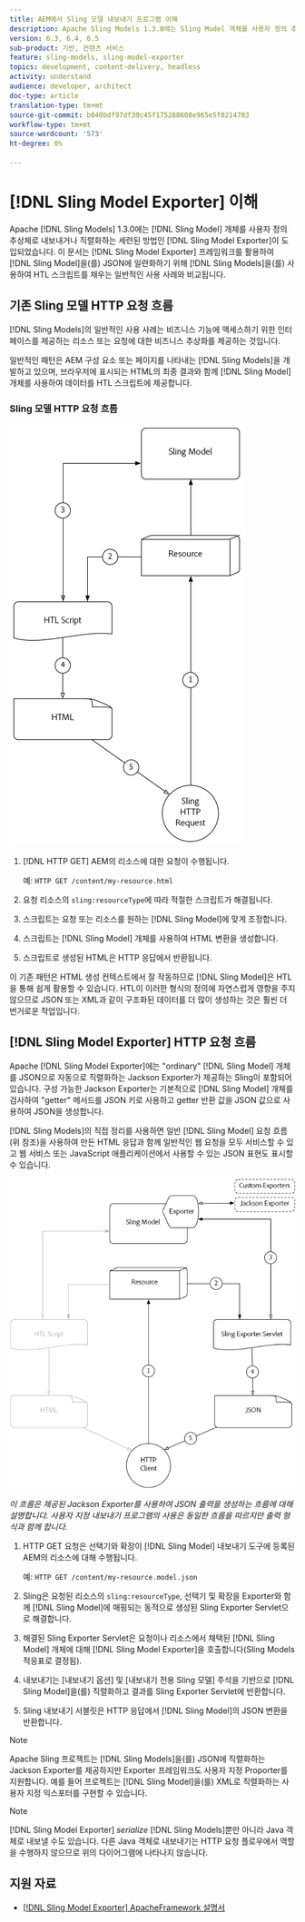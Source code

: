 ```yaml
---
title: AEM에서 Sling 모델 내보내기 프로그램 이해
description: Apache Sling Models 1.3.0에는 Sling Model 객체를 사용자 정의 추상형으로 내보내거나 직렬화할 수 있는 세련된 방법인 Sling Model Exporter가 도입되었습니다. 이 문서에서는 Sling Model Exporter 프레임워크를 활용하여 Sling 모델을 JSON으로 일련화하는 것과 함께 Sling Models를 사용하여 HTML 스크립트를 채우는 일반적인 사용 사례를 소개합니다.
version: 6.3, 6.4, 6.5
sub-product: 기반, 컨텐츠 서비스
feature: sling-models, sling-model-exporter
topics: development, content-delivery, headless
activity: understand
audience: developer, architect
doc-type: article
translation-type: tm+mt
source-git-commit: b040bdf97df39c45f175288608e965e5f0214703
workflow-type: tm+mt
source-wordcount: '573'
ht-degree: 0%

---
```



# [!DNL Sling Model Exporter] 이해

Apache [!DNL Sling Models] 1.3.0에는 [!DNL Sling Model] 개체를 사용자 정의 추상체로 내보내거나 직렬화하는 세련된 방법인 [!DNL Sling Model Exporter]이 도입되었습니다. 이 문서는 [!DNL Sling Model Exporter] 프레임워크를 활용하여 [!DNL Sling Model]을(를) JSON에 일련화하기 위해 [!DNL Sling Models]을(를) 사용하여 HTL 스크립트를 채우는 일반적인 사용 사례와 비교됩니다.

## 기존 Sling 모델 HTTP 요청 흐름

[!DNL Sling Models]의 일반적인 사용 사례는 비즈니스 기능에 액세스하기 위한 인터페이스를 제공하는 리소스 또는 요청에 대한 비즈니스 추상화를 제공하는 것입니다.

일반적인 패턴은 AEM 구성 요소 또는 페이지를 나타내는 [!DNL Sling Models]을 개발하고 있으며, 브라우저에 표시되는 HTML의 최종 결과와 함께 [!DNL Sling Model] 개체를 사용하여 데이터를 HTL 스크립트에 제공합니다.

### Sling 모델 HTTP 요청 흐름

![슬링 모델 요청 흐름](./assets/understand-sling-model-exporter/sling-model-request-flow.png)

1. [!DNL HTTP GET] AEM의 리소스에 대한 요청이 수행됩니다.

   예: `HTTP GET /content/my-resource.html`

1. 요청 리소스의 `sling:resourceType`에 따라 적절한 스크립트가 해결됩니다.

1. 스크립트는 요청 또는 리소스를 원하는 [!DNL Sling Model]에 맞게 조정합니다.

1. 스크립트는 [!DNL Sling Model] 개체를 사용하여 HTML 변환을 생성합니다.

1. 스크립트로 생성된 HTML은 HTTP 응답에서 반환됩니다.

이 기존 패턴은 HTML 생성 컨텍스트에서 잘 작동하므로 [!DNL Sling Model]은 HTL을 통해 쉽게 활용할 수 있습니다. HTL이 이러한 형식의 정의에 자연스럽게 영향을 주지 않으므로 JSON 또는 XML과 같이 구조화된 데이터를 더 많이 생성하는 것은 훨씬 더 번거로운 작업입니다.

## [!DNL Sling Model Exporter] HTTP 요청 흐름

Apache [!DNL Sling Model Exporter]에는 &quot;ordinary&quot; [!DNL Sling Model] 개체를 JSON으로 자동으로 직렬화하는 Jackson Exporter가 제공하는 Sling이 포함되어 있습니다. 구성 가능한 Jackson Exporter는 기본적으로 [!DNL Sling Model] 개체를 검사하여 &quot;getter&quot; 메서드를 JSON 키로 사용하고 getter 반환 값을 JSON 값으로 사용하여 JSON을 생성합니다.

[!DNL Sling Models]의 직접 정리를 사용하면 일반 [!DNL Sling Model] 요청 흐름(위 참조)을 사용하여 만든 HTML 응답과 함께 일반적인 웹 요청을 모두 서비스할 수 있고 웹 서비스 또는 JavaScript 애플리케이션에서 사용할 수 있는 JSON 표현도 표시할 수 있습니다.

![Sling 모델 내보내기 HTTP 요청 흐름](./assets/understand-sling-model-exporter/sling-model-exporter-request-flow.png)

*이 흐름은 제공된 Jackson Exporter를 사용하여 JSON 출력을 생성하는 흐름에 대해 설명합니다. 사용자 지정 내보내기 프로그램의 사용은 동일한 흐름을 따르지만 출력 형식과 함께 합니다.*

1. HTTP GET 요청은 선택기와 확장이 [!DNL Sling Model] 내보내기 도구에 등록된 AEM의 리소스에 대해 수행됩니다.

   예: `HTTP GET /content/my-resource.model.json`

1. Sling은 요청된 리소스의 `sling:resourceType`, 선택기 및 확장을 Exporter와 함께 [!DNL Sling Model]에 매핑되는 동적으로 생성된 Sling Exporter Servlet으로 해결합니다.
1. 해결된 Sling Exporter Servlet은 요청이나 리소스에서 채택된 [!DNL Sling Model] 개체에 대해 [!DNL Sling Model Exporter]을 호출합니다(Sling Models 적응표로 결정됨).
1. 내보내기는 [내보내기 옵션] 및 [내보내기 전용 Sling 모델] 주석을 기반으로 [!DNL Sling Model]을(를) 직렬화하고 결과를 Sling Exporter Servlet에 반환합니다.
1. Sling 내보내기 서블릿은 HTTP 응답에서 [!DNL Sling Model]의 JSON 변환을 반환합니다.

>[!NOTE]
>
>Apache Sling 프로젝트는 [!DNL Sling Models]을(를) JSON에 직렬화하는 Jackson Exporter를 제공하지만 Exporter 프레임워크도 사용자 지정 Proporter를 지원합니다. 예를 들어 프로젝트는 [!DNL Sling Model]을(를) XML로 직렬화하는 사용자 지정 익스포터를 구현할 수 있습니다.

>[!NOTE]
>
>[!DNL Sling Model Exporter] *serialize* [!DNL Sling Models]뿐만 아니라 Java 객체로 내보낼 수도 있습니다. 다른 Java 객체로 내보내기는 HTTP 요청 플로우에서 역할을 수행하지 않으므로 위의 다이어그램에 나타나지 않습니다.

## 지원 자료

* [ [!DNL Sling Model Exporter] ApacheFramework 설명서](https://sling.apache.org/documentation/bundles/models.html#exporter-framework-since-130)
